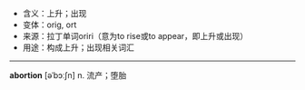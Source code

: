 - <span class="definition">含义：上升；出现</span>
- <span class="definition">变体：orig, ort</span>
- <span class="definition">来源：拉丁单词oriri（意为to rise或to appear，即上升或出现）</span>
- <span class="definition">用途：构成上升；出现相关词汇</span>

---

<span class="vocabulary">**abortion**</span> [əˈbɔːʃn] n. 流产；堕胎

